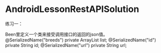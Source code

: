 # AndroidLessonRestAPISolution

练习一：

Been里定义一个类来接受调用接口的返回的json值。
@SerializedName("breeds")
private ArrayList<String> list;
@SerializedName("id")
private String id;
@SerializedName("url")
private  String url;

